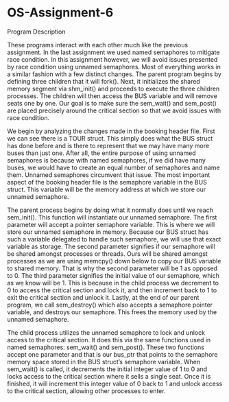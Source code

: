 # OS-Assignment-6

Program Description

These programs interact with each other much like the previous assignment. In the last
assignment we used named semaphores to mitigate race condition. In this assignment however,
we will avoid issues presented by race condition using unnamed semaphores. Most of
everything works in a similar fashion with a few distinct changes. The parent program begins by
defining three children that it will fork(). Next, it initializes the shared memory segment via
shm_init() and proceeds to execute the three children processes. The children will then access
the BUS variable and will remove seats one by one. Our goal is to make sure the sem_wait()
and sem_post() are placed precisely around the critical section so that we avoid issues with
race condition.

We begin by analyzing the changes made in the booking header file. First we can see
there is a TOUR struct. This simply does what the BUS struct has done before and is there to
represent that we may have many more buses than just one. After all, the entire purpose of
using unnamed semaphores is because with named semaphores, if we did have many buses,
we would have to create an equal number of semaphores and name them. Unnamed
semaphores circumvent that issue. The most important aspect of the booking header file is the
semaphore variable in the BUS struct. This variable will be the memory address at which we
store our unnamed semaphore.

The parent process begins by doing what it normally does until we reach sem_init(). This
function will instantiate our unnamed semaphore. The first parameter will accept a pointer
semaphore variable. This is where we will store our unnamed semaphore in memory. Because
our BUS struct has such a variable delegated to handle such semaphore, we will use that exact
variable as storage. The second parameter signifies if our semaphore will be shared amongst
processes or threads. Ours will be shared amongst processes as we are using memcpy() down
below to copy our BUS variable to shared memory. That is why the second parameter will be 1
as opposed to 0. The third parameter signifies the initial value of our semaphore, which as we
know will be 1. This is because in the child process we decrement to 0 to access the critical
section and lock it, and then increment back to 1 to exit the critical section and unlock it. Lastly,
at the end of our parent program, we call sem_destroy() which also accepts a semaphore
pointer variable, and destroys our semaphore. This frees the memory used by the unnamed
semaphore.

The child process utilizes the unnamed semaphore to lock and unlock access to the
critical section. It does this via the same functions used in named semaphores: sem_wait() and
sem_post(). These two functions accept one parameter and that is our bus_ptr that points to the
semaphore memory space stored in the BUS struct’s semaphore variable. When sem_wait() is
called, it decrements the initial integer value of 1 to 0 and locks access to the critical section
where it sells a single seat. Once it is finished, it will increment this integer value of 0 back to 1
and unlock access to the critical section, allowing other processes to enter.

